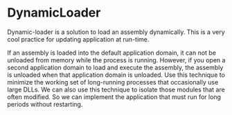 # DynamicLoader
Dynamic-loader is a solution to load an assembly dynamically. This is a very cool practice for updating application at run-time.

If an assembly is loaded into the default application domain, it can not be unloaded from memory while the process is running. However, if you open a second application domain to load and execute the assembly, the assembly is unloaded when that application domain is unloaded. Use this technique to minimize the working set of long-running processes that occasionally use large DLLs. We can also use this technique to isolate those modules that are often modified. So we can implement the application that must run for long periods without restarting.
